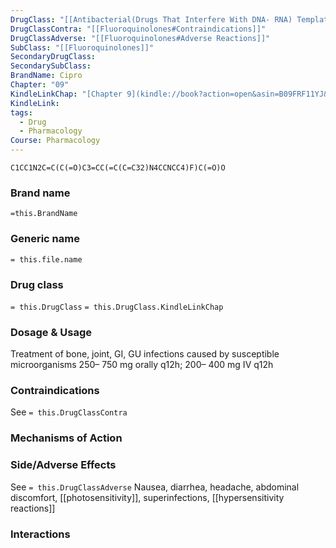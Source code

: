 ```yaml
---
DrugClass: "[[Antibacterial(Drugs That Interfere With DNA- RNA) Template]]"
DrugClassContra: "[[Fluoroquinolones#Contraindications]]"
DrugClassAdverse: "[[Fluoroquinolones#Adverse Reactions]]"
SubClass: "[[Fluoroquinolones]]"
SecondaryDrugClass: 
SecondarySubClass: 
BrandName: Cipro
Chapter: "09"
KindleLinkChap: "[Chapter 9](kindle://book?action=open&asin=B09FRF11YJ&location=4794)"
KindleLink: 
tags:
  - Drug
  - Pharmacology
Course: Pharmacology
---
```

```smiles
C1CC1N2C=C(C(=O)C3=CC(=C(C=C32)N4CCNCC4)F)C(=O)O
```

### Brand name
`=this.BrandName`
### Generic name
`= this.file.name`

### Drug class 
`= this.DrugClass`
	`= this.DrugClass.KindleLinkChap`

### Dosage & Usage
Treatment of bone, joint, GI, GU infections caused by susceptible microorganisms
250– 750 mg orally q12h; 200– 400 mg IV q12h

### Contraindications
See `= this.DrugClassContra`

### Mechanisms of Action

### Side/Adverse Effects
See `= this.DrugClassAdverse`
Nausea, diarrhea, headache, abdominal discomfort, [[photosensitivity]], superinfections, [[hypersensitivity reactions]]

### Interactions
